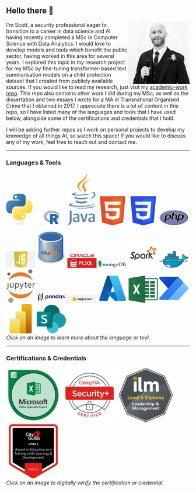## Hello there 👋

<!--- Introduction --->
<div>
  <img align="right" src="https://github.com/sc6156/sc6156/blob/main/Images/profile.jpg" alt="Scott Profile Picture" width="170"/>
  <div align="left">
    <p align="left">I'm Scott, a security professional eager to transition to a career in data science and AI having recently completed a MSc in Computer Science with Data Analytics. I 
      would love to develop models and tools which benefit the public sector, having worked in this area for several years. I explored this topic in my research project for my MSc by 
      fine-tuning transformer-based text summarisation models on a child protection dataset that I created from publicly available sources. If you would like to read my research, just 
      visit my <a href="https://github.com/sc6156/academic-work/tree/main"> academic-work repo</a>. This repo also contains other work I did during my MSc, as well as the 
      dissertation and two essays I wrote for a MA in Transnational Organised Crime that I obtained in 2017. I appreciate there is a lot of content in this repo, so I have listed many of the 
      languages and tools that I have used below, alongside some of the certifications and credentials that I hold.</p> 
  </div>
</div>

<p>I will be adding further repos as I work on personal projects to develop my knowedge of all things AI, so watch this space! If you would like to discuss any of my work, feel free to reach out and contact me.</p>

---
### Languages & Tools
[<img src="https://github.com/sc6156/sc6156/blob/main/Images/python_128.png" width="80" alt="">](https://www.python.org/)
[<img src="https://github.com/sc6156/sc6156/blob/main/Images/r_128.png" width="80" alt="">](https://www.r-project.org/)
[<img src="https://github.com/sc6156/sc6156/blob/main/Images/java_128.png" width="80" alt="">](https://www.java.com/en/)
[<img src="https://github.com/sc6156/sc6156/blob/main/Images/html5_128.png" width="80" alt="">](https://html.spec.whatwg.org/multipage/)
[<img src="https://github.com/sc6156/sc6156/blob/main/Images/css3_128.png" width="80" alt="">](https://www.w3.org/Style/CSS/Overview.en.html)
[<img src="https://github.com/sc6156/sc6156/blob/main/Images/php_128.png" width="80" alt="">](https://www.php.net/)
[<img src="https://github.com/sc6156/sc6156/blob/main/Images/js_128.png" width="80" alt="">](https://www.javascript.com/)
[<img src="https://github.com/sc6156/sc6156/blob/main/Images/mysql_128.png" width="80" alt="">](https://www.mysql.com/)
[<img src="https://github.com/sc6156/sc6156/blob/main/Images/oracle pl_sql_128.jpg" width="80" alt="">](https://www.oracle.com/uk/database/technologies/appdev/plsql.html)
[<img src="https://github.com/sc6156/sc6156/blob/main/Images/MongoDB_128.png" width="80" alt="">](https://www.mongodb.com/)
[<img src="https://github.com/sc6156/sc6156/blob/main/Images/spark_128.png" width="80" alt="">](https://spark.apache.org/)
[<img src="https://github.com/sc6156/sc6156/blob/main/Images/docker_128.png" width="80" alt="">](https://www.docker.com/)
[<img src="https://github.com/sc6156/sc6156/blob/main/Images/jupyter_128.png" width="80" alt="">](https://jupyter.org/)
[<img src="https://github.com/sc6156/sc6156/blob/main/Images/pandas_128.png" width="80" alt="">](https://pandas.pydata.org/)
[<img src="https://github.com/sc6156/sc6156/blob/main/Images/hf_128.png" width="80" alt="">](https://huggingface.co/)
[<img src="https://github.com/sc6156/sc6156/blob/main/Images/azure_128.png" width="80" alt="">](https://azure.microsoft.com/en-gb)
[<img src="https://github.com/sc6156/sc6156/blob/main/Images/excel_128.png" width="80" alt="">](https://www.microsoft.com/en-gb/microsoft-365/excel)
[<img src="https://github.com/sc6156/sc6156/blob/main/Images/power automate_128.png" width="80" alt="">](https://www.microsoft.com/en-gb/power-platform/products/power-automate)
[<img src="https://github.com/sc6156/sc6156/blob/main/Images/powerBI_128.png" width="80" alt="">](https://www.microsoft.com/en-us/power-platform/products/power-bi)
[<img src="https://github.com/sc6156/sc6156/blob/main/Images/sharepoint_128.png" width="80" alt="">](https://www.microsoft.com/en-gb/microsoft-365/sharepoint/collaboration)
<br>
*Click on an image to learn more about the language or tool.*

---

### Certifications & Credentials
[<img src="https://github.com/sc6156/sc6156/blob/main/Images/MOS_Excel_Expert_368x368.png" width="150" alt="MS Excel Expert 
  Certification Badge">](https://www.credly.com/badges/2dee7153-2c84-4fff-afc8-5d9a3c898577/public_url)
[<img src="https://github.com/sc6156/sc6156/blob/main/Images/CompTIA_Security_368x368.png" width="150" alt="CompTIA Security Plus Certification Badge">](https://www.credly.com/badges/487530dd-053e-4325-b113-41eab873da25/public_url)
[<img src="https://github.com/sc6156/sc6156/blob/main/Images/ilm_dip_l&m_368x368.png" width="150" alt="ILM Leadership and Management Level 5 Diploma 
  Certification Badge">]()
[<img src="https://github.com/sc6156/sc6156/blob/main/Images/AET_368x368.png" width="150" alt="Level 3 Award in Education and Training 
  Certification Badge">]()
<br>
*Click on an image to digitally verify the certification or credential.*


